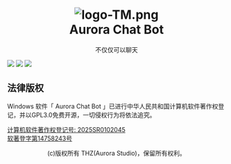 <h1 align="center">
<img src="https://img.picui.cn/free/2025/01/18/678b2a5349765.png" alt="logo-TM.png" title="logo-TM.png" />
<br/>
Aurora Chat Bot
</h1>
<p align="center">不仅仅可以聊天</p>
  
[![](https://github.com/Aurora-Studio-Dev/Aurora-Chat-Bot/actions/workflows/main.yml/badge.svg)](https://github.com/Aurora-Studio-Dev/Aurora-Chat-Bot/actions/workflows/main.yml)
![](https://img.shields.io/badge/许可证-GPL3.0-blue)
![](https://img.shields.io/badge/计算机软件著作权登记号-2025SR0102045-yellow)

## 法律版权
Windows 软件「 Aurora Chat Bot 」已进行中华人民共和国计算机软件著作权登记，并以GPL3.0免费开源，一切侵权行为将依法追究。

<a href="https://ccopyright.com.cn">计算机软件著作权登记号: 2025SR0102045<br/>
软著登字第14758243号</a>


<p align="center">(c)版权所有 THZ(Aurora Studio)，保留所有权利。</p>
